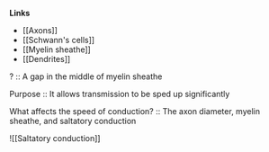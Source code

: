 **Links**
- [[Axons]]
- [[Schwann's cells]]
- [[Myelin sheathe]]
- [[Dendrites]]

? :: A gap in the middle of myelin sheathe

Purpose :: It allows transmission to be sped up significantly

What affects the speed of conduction? :: The axon diameter, myelin sheathe, and saltatory conduction

![[Saltatory conduction]]